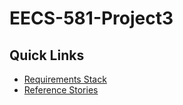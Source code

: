 # EECS-581-Project3

## Quick Links

- [Requirements Stack](https://docs.google.com/spreadsheets/d/1tIHhPo6bOL9eVPZegeKziGUcNpKWi4lBoVX56LpTFzA/edit?usp=sharing)
- [Reference Stories](https://docs.google.com/spreadsheets/d/1bFJEMlm_VBw6wxdow4GiaQh48IArsEXu_b9iP1G-xVg/edit?usp=sharing)
